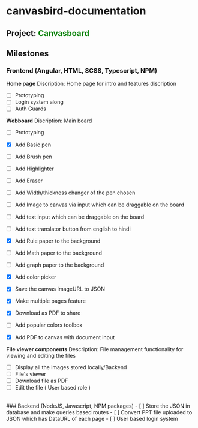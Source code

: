 # canvasbird-documentation
## Project: <span style="color: green">Canvasboard</span>
## Milestones
### Frontend (Angular, HTML, SCSS, Typescript, NPM)
<strong>Home page</strong>
Discription: Home page for intro and features discription
- [ ] Prototyping
- [ ] Login system along
- [ ] Auth Guards

<strong>Webboard</strong>
Discription: Main board 
- [ ] Prototyping
- [x] Add Basic pen
- [ ] Add Brush pen
- [ ] Add Highlighter
- [ ] Add Eraser
- [ ] Add Width/thickness changer of the pen chosen
- [ ] Add Image to canvas via input which can be draggable on the board
- [ ] Add text input which can be draggable on the board
- [ ] Add text translator button from english to hindi
- [x] Add Rule paper to the background
- [ ] Add Math paper to the background
- [ ] Add graph paper to the background
- [X] Add color picker
- [x] Save the canvas ImageURL to JSON
- [x] Make multiple pages feature
- [x] Download as PDF to share

- [ ] Add popular colors toolbox

- [X] Add PDF to canvas with document input

<strong>File viewer components</strong>
Description: File management functionality for viewing and editing the files
- [ ] Display all the images stored locally/Backend
- [ ] File's viewer
- [ ] Download file as PDF
- [ ] Edit the file ( User based role )

</br>
### Backend (NodeJS, Javascript, NPM packages)
- [ ] Store the JSON in database and make queries based routes
- [ ] Convert PPT file uploaded to JSON which has DataURL of each page
- [ ] User based login system
